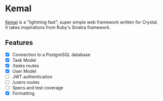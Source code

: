 # Kemal
[Kemal](https://github.com/kemalcr/kemal) is a "lightning fast", super simple web framework written for Crystal. It takes inspirations from Ruby's Sinatra framework.

## Features
- [x] Connection to a PostgreSQL database
- [x] Task Model
- [x] /tasks routes
- [x] User Model
- [ ] JWT authentication
- [ ] /users routes
- [ ] Specs and test coverage
- [x] Formatting
